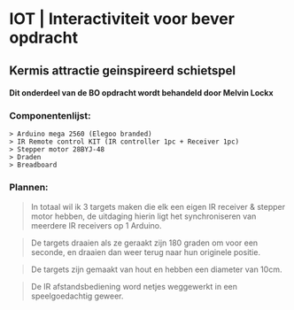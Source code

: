 # IOT | Interactiviteit voor bever opdracht

## Kermis attractie geinspireerd schietspel

#### Dit onderdeel van de BO opdracht wordt behandeld door Melvin Lockx


### Componentenlijst:

```
> Arduino mega 2560 (Elegoo branded)
> IR Remote control KIT (IR controller 1pc + Receiver 1pc)
> Stepper motor 28BYJ-48
> Draden
> Breadboard
```

### Plannen:

> In totaal wil ik 3 targets maken die elk een eigen IR receiver & stepper motor hebben, de uitdaging hierin ligt het synchroniseren van meerdere IR receivers op 1 Arduino.

> De targets draaien als ze geraakt zijn 180 graden om voor een seconde, en draaien dan weer terug naar hun originele positie.

> De targets zijn gemaakt van hout en hebben een diameter van 10cm.

> De IR afstandsbediening word netjes weggewerkt in een speelgoedachtig geweer.